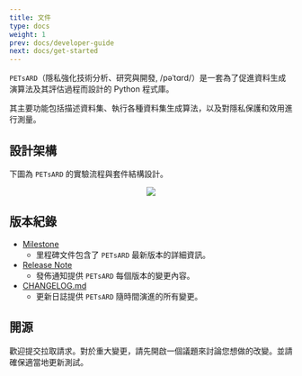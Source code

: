 ```yaml
---
title: 文件
type: docs
weight: 1
prev: docs/developer-guide
next: docs/get-started
---
```


`PETsARD`（隱私強化技術分析、研究與開發, /pəˈtɑrd/）是一套為了促進資料生成演算法及其評估過程而設計的 Python 程式庫。

其主要功能包括描述資料集、執行各種資料集生成算法，以及對隱私保護和效用進行測量。

## 設計架構

下圖為 `PETsARD` 的實驗流程與套件結構設計。

<p align="center"><img src="../../images/PETsARD_design_zhtw.png"></p>

## 版本紀錄

- [Milestone](https://github.com/nics-tw/PETsARD/releases/latest)
  - 里程碑文件包含了 `PETsARD` 最新版本的詳細資訊。
- [Release Note](https://github.com/nics-tw/petsard/releases)
  - 發佈通知提供 `PETsARD` 每個版本的變更內容。
- [CHANGELOG.md](https://github.com/nics-tw/petsard/blob/main/CHANGELOG.md)
  - 更新日誌提供 `PETsARD` 隨時間演進的所有變更。

## 開源

歡迎提交拉取請求。對於重大變更，請先開啟一個議題來討論您想做的改變。並請確保適當地更新測試。